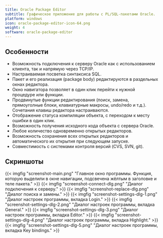 ```yaml
---
title: Oracle Package Editor
subtitle: Графическое приложение для работы с PL/SQL-пакетами Oracle.
platform: windows
icon: oracle-package-editor-icon-64.png
weight: 4
software: oracle-package-editor
---
```


## Особенности

* Возможность подключения к серверу Oracle как с использованием клиента, так и напрямую через TCP/IP.
* Настраиваемая посветка синтаксиса SQL.
* Пакет и его реализация (package body) редактируются в раздельных окнах редактора.
* Окно навигатора позволяет в один клик перейти к нужной процедуре или функции.
* Продвинутые функции редактирования (поиск, замена, прямоуголные блоки, клавиатурные макросы, undo/redo и т.д.). Сочетания клавиш редактора настраиваются.
* Отображение статуса компиляции объекта, с переходом к месту ошибки в один клик.
* Возможность получения исходного кода объекта с сервера Oracle.
* Любое количество одновременно открытых редакторов.
* Возможность сохранения всех открытых редакторов и автоматического их открытия при следующем запуске.
* Совместимость с системами контроля версий (CVS, SVN, git).

## Скриншоты

{{< imgfig "screenshot-main.png"           "Главное окно программы. Функция, которую выделили в окне навигации, подсвечена жёлтым в заголовке и теле пакета." >}}
{{< imgfig "screenshot-connect-dlg.png"    "Диалог подключения к серверу." >}}
{{< imgfig "screenshot-replace-dlg.png"    "Диалог поиска и замены." >}}
{{< imgfig "screenshot-settings-dlg-1.png" "Диалог настроек программы, вкладка Login." >}}
{{< imgfig "screenshot-settings-dlg-2.png" "Диалог настроек программы, вкладка General." >}}
{{< imgfig "screenshot-settings-dlg-3.png" "Диалог настроек программы, вкладка Editor." >}}
{{< imgfig "screenshot-settings-dlg-4.png" "Диалог настроек программы, вкладка Highlight." >}}
{{< imgfig "screenshot-settings-dlg-5.png" "Диалог настроек программы, вкладка Key bindings." >}}